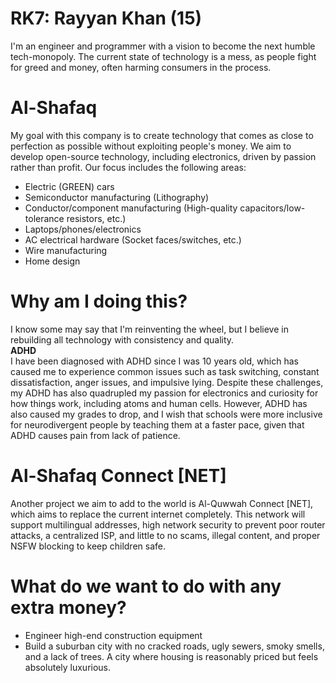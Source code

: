 # RK7: Rayyan Khan (15)
I'm an engineer and programmer with a vision to become the next humble tech-monopoly. The current state of technology is a mess, as people fight for greed and money, often harming consumers in the process. 

# Al-Shafaq
My goal with this company is to create technology that comes as close to perfection as possible without exploiting people's money. We aim to develop open-source technology, including electronics, driven by passion rather than profit. Our focus includes the following areas:
- Electric (GREEN) cars
- Semiconductor manufacturing (Lithography)
- Conductor/component manufacturing (High-quality capacitors/low-tolerance resistors, etc.)
- Laptops/phones/electronics
- AC electrical hardware (Socket faces/switches, etc.)
- Wire manufacturing
- Home design

# Why am I doing this?
I know some may say that I'm reinventing the wheel, but I believe in rebuilding all technology with consistency and quality. <br />
**ADHD**<br />
I have been diagnosed with ADHD since I was 10 years old, which has caused me to experience common issues such as task switching, constant dissatisfaction, anger issues, and impulsive lying. Despite these challenges, my ADHD has also quadrupled my passion for electronics and curiosity for how things work, including atoms and human cells. However, ADHD has also caused my grades to drop, and I wish that schools were more inclusive for neurodivergent people by teaching them at a faster pace, given that ADHD causes pain from lack of patience. 

# Al-Shafaq Connect [NET]
Another project we aim to add to the world is Al-Quwwah Connect [NET], which aims to replace the current internet completely. This network will support multilingual addresses, high network security to prevent poor router attacks, a centralized ISP, and little to no scams, illegal content, and proper NSFW blocking to keep children safe. 

# What do we want to do with any extra money?
- Engineer high-end construction equipment
- Build a suburban city with no cracked roads, ugly sewers, smoky smells, and a lack of trees. A city where housing is reasonably priced but feels absolutely luxurious.
